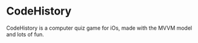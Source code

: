 # CodeHistory

CodeHistory is a computer quiz game for iOs, made with the MVVM model and lots of fun.
